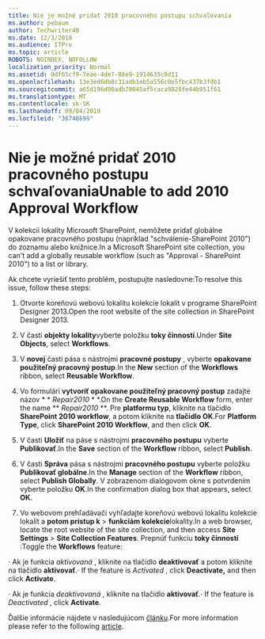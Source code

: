 ```yaml
---
title: Nie je možné pridať 2010 pracovného postupu schvaľovania
ms.author: pebaum
author: Techwriter40
ms.date: 12/3/2018
ms.audience: ITPro
ms.topic: article
ROBOTS: NOINDEX, NOFOLLOW
localization_priority: Normal
ms.assetid: 0df65cf9-7eae-4de7-88e9-1914635c8d11
ms.openlocfilehash: 13e3ed6db8c31adb1eb5a556c0e5fbc437b3fdb1
ms.sourcegitcommit: a65d196d00adb70045af5caca9828fe44b951f61
ms.translationtype: MT
ms.contentlocale: sk-SK
ms.lasthandoff: 09/04/2019
ms.locfileid: "36748699"
---
```

# <a name="unable-to-add-2010-approval-workflow"></a><span data-ttu-id="59bda-102">Nie je možné pridať 2010 pracovného postupu schvaľovania</span><span class="sxs-lookup"><span data-stu-id="59bda-102">Unable to add 2010 Approval Workflow</span></span>

<span data-ttu-id="59bda-103">V kolekcii lokality Microsoft SharePoint, nemôžete pridať globálne opakovane pracovného postupu (napríklad "schválenie-SharePoint 2010") do zoznamu alebo knižnice.</span><span class="sxs-lookup"><span data-stu-id="59bda-103">In a Microsoft SharePoint site collection, you can't add a globally reusable workflow (such as "Approval - SharePoint 2010") to a list or library.</span></span>
  
<span data-ttu-id="59bda-104">Ak chcete vyriešiť tento problém, postupujte nasledovne:</span><span class="sxs-lookup"><span data-stu-id="59bda-104">To resolve this issue, follow these steps:</span></span> 
  
1. <span data-ttu-id="59bda-105">Otvorte koreňovú webovú lokalitu kolekcie lokalít v programe SharePoint Designer 2013.</span><span class="sxs-lookup"><span data-stu-id="59bda-105">Open the root website of the site collection in SharePoint Designer 2013.</span></span>
  
2. <span data-ttu-id="59bda-106">V časti **objekty lokality**vyberte položku **toky činností**.</span><span class="sxs-lookup"><span data-stu-id="59bda-106">Under **Site Objects**, select **Workflows**.</span></span> 
  
3. <span data-ttu-id="59bda-107">V **novej** časti pása s nástrojmi **pracovné postupy** , vyberte **opakovane použiteľný pracovný postup**.</span><span class="sxs-lookup"><span data-stu-id="59bda-107">In the **New** section of the **Workflows** ribbon, select **Reusable Workflow**.</span></span> 
  
4. <span data-ttu-id="59bda-108">Vo formulári **vytvoriť opakovane použiteľný pracovný postup** zadajte názov \* \* *Repair2010* \* \*.</span><span class="sxs-lookup"><span data-stu-id="59bda-108">On the **Create Reusable Workflow** form, enter the name \*\* *Repair2010* \*\*.</span></span> <span data-ttu-id="59bda-109">Pre **platformu typ**, kliknite na tlačidlo **SharePoint 2010 workflow**, a potom kliknite na **tlačidlo OK**.</span><span class="sxs-lookup"><span data-stu-id="59bda-109">For **Platform Type**, click **SharePoint 2010 Workflow**, and then click **OK**.</span></span> 
  
1. <span data-ttu-id="59bda-110">V časti **Uložiť** na páse s nástrojmi **pracovného postupu** vyberte **Publikovať**.</span><span class="sxs-lookup"><span data-stu-id="59bda-110">In the **Save** section of the **Workflow** ribbon, select **Publish**.</span></span> 
  
2. <span data-ttu-id="59bda-111">V časti **Správa** pása s nástrojmi **pracovného postupu** vyberte položku **Publikovať globálne**.</span><span class="sxs-lookup"><span data-stu-id="59bda-111">In the **Manage** section of the **Workflow** ribbon, select **Publish Globally**.</span></span> <span data-ttu-id="59bda-112">V zobrazenom dialógovom okne s potvrdením vyberte položku **OK**.</span><span class="sxs-lookup"><span data-stu-id="59bda-112">In the confirmation dialog box that appears, select **OK**.</span></span> 
  
3. <span data-ttu-id="59bda-113">Vo webovom prehľadávači vyhľadajte koreňovú webovú lokalitu kolekcie lokalít a **potom prístup k** \> **funkciám kolekcie**lokality.</span><span class="sxs-lookup"><span data-stu-id="59bda-113">In a web browser, locate the root website of the site collection, and then access **Site Settings** \> **Site Collection Features**.</span></span> <span data-ttu-id="59bda-114">Prepnúť funkciu **toky činností** :</span><span class="sxs-lookup"><span data-stu-id="59bda-114">Toggle the **Workflows** feature:</span></span> 
  
<span data-ttu-id="59bda-115">· Ak je funkcia *aktivovaná* , kliknite na tlačidlo **deaktivovať** a potom kliknite na tlačidlo **aktivovať**.</span><span class="sxs-lookup"><span data-stu-id="59bda-115">· If the feature is  *Activated*  , click **Deactivate,** and then click **Activate**.</span></span> 
  
<span data-ttu-id="59bda-116">· Ak je funkcia *deaktivovaná* , kliknite na tlačidlo **aktivovať**.</span><span class="sxs-lookup"><span data-stu-id="59bda-116">· If the feature is  *Deactivated*  , click **Activate**.</span></span> 
  
<span data-ttu-id="59bda-117">Ďalšie informácie nájdete v nasledujúcom [článku](https://go.microsoft.com/fwlink/?linkid=2047770&amp;clcid=0x409).</span><span class="sxs-lookup"><span data-stu-id="59bda-117">For more information please refer to the following [article](https://go.microsoft.com/fwlink/?linkid=2047770&amp;clcid=0x409).</span></span>
  

